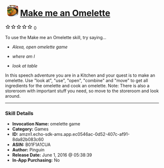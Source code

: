 # &nbsp;<img src="skill_icon" alt="Make me an Omelette icon" width="36"> [Make me an Omelette](http://alexa.amazon.com/#skills/amzn1.echo-sdk-ams.app.ec0546ac-0d52-407c-af91-8da82b083c60)
![0 stars](../../images/ic_star_border_black_18dp_1x.png)![0 stars](../../images/ic_star_border_black_18dp_1x.png)![0 stars](../../images/ic_star_border_black_18dp_1x.png)![0 stars](../../images/ic_star_border_black_18dp_1x.png)![0 stars](../../images/ic_star_border_black_18dp_1x.png) 0

To use the Make me an Omelette skill, try saying...

* *Alexa, open omelette game*

* *where am I*

* *look at table*

In this speech adventure you are in a Kitchen and your quest is to make an omelette. Use "look at", "use", "open", "combine" and "move" to get all ingredients for the omelette and cook an omelette. Note: There is also a storeroom with important stuff you need, so move to the storeroom and look around.

***

### Skill Details

* **Invocation Name:** omelette game
* **Category:** Games
* **ID:** amzn1.echo-sdk-ams.app.ec0546ac-0d52-407c-af91-8da82b083c60
* **ASIN:** B01F1A1CUA
* **Author:** Pinguin
* **Release Date:** June 1, 2016 @ 05:38:39
* **In-App Purchasing:** No
